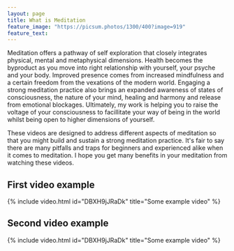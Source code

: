 ```yaml
---
layout: page
title: What is Meditation
feature_image: "https://picsum.photos/1300/400?image=919"
feature_text:
---
```


Meditation offers a pathway of self exploration that closely integrates physical, mental and metaphysical dimensions. Health becomes the byproduct as you move into right relationship with yourself, your psyche and your body. Improved presence comes from increased mindfulness and a certain freedom from the vexations of the modern world. Engaging a strong meditation practice also brings an expanded awareness of states of consciousness, the nature of your mind, healing and harmony and release from emotional blockages. Ultimately, my work is helping you to raise the voltage of your consciousness to facillitate your way of being in the world whilst being open to higher dimensions of yourself.

These videos are designed to address different aspects of meditation so that you might build and sustain a strong meditation practice. It's fair to say there are many pitfalls and traps for beginners and experienced alike when it comes to meditation. I hope you get many benefits in your meditation from watching these videos.

## First video example

{% include video.html id="DBXH9jJRaDk" title="Some example video" %}

## Second video example

{% include video.html id="DBXH9jJRaDk" title="Some example video" %}

